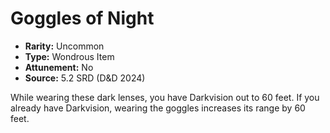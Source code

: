 # Goggles of Night

- **Rarity:** Uncommon
- **Type:** Wondrous Item
- **Attunement:** No
- **Source:** 5.2 SRD (D&D 2024)

While wearing these dark lenses, you have Darkvision out to 60 feet. If you already have Darkvision, wearing the goggles increases its range by 60 feet.
